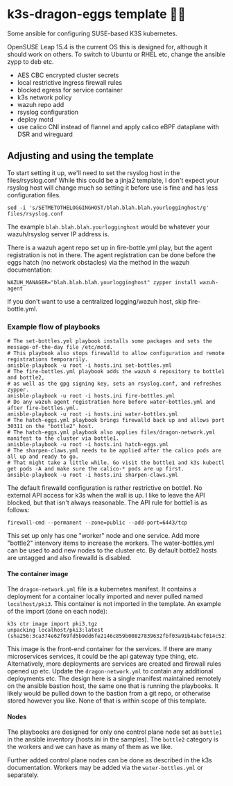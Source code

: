 # k3s-dragon-eggs template 🐉🥚

Some ansible for configuring SUSE-based K3S kubernetes.

OpenSUSE Leap 15.4 is the current OS this is designed for, although it should work on others.
To switch to Ubuntu or RHEL etc, change the ansible zypp to deb etc.

- AES CBC encrypted cluster secrets
- local restrictive ingress firewall rules
- blocked egress for service container
- k3s network policy
- wazuh repo add
- rsyslog configuration
- deploy motd
- use calico CNI instead of flannel and apply calico eBPF dataplane with DSR and wireguard

## Adjusting and using the template

To start setting it up, we'll need to set the rsyslog host in the files/rsyslog.conf
While this could be a jinja2 template, I don't expect your rsyslog host will change much so setting it before use
is fine and has less configuration files.

```
sed -i 's/SETMETOTHELOGGINGHOST/blah.blah.blah.yourlogginghost/g' files/rsyslog.conf
```

The example `blah.blah.blah.yourlogginghost` would be whatever your wazuh/rsyslog server IP address is.

There is a wazuh agent repo set up in fire-bottle.yml play, but the agent registration is not in there.
The agent registration can be done before the eggs hatch (no network obstacles) via the method in the wazuh documentation:

```
WAZUH_MANAGER="blah.blah.blah.yourlogginghost" zypper install wazuh-agent
```

If you don't want to use a centralized logging/wazuh host, skip fire-bottle.yml.

### Example flow of playbooks

```
# The set-bottles.yml playbook installs some packages and sets the message-of-the-day file /etc/motd.
# This playbook also stops firewalld to allow configuration and remote registrations temporarily.
anisble-playbook -u root -i hosts.ini set-bottles.yml
# The fire-bottles.yml playbook adds the wazuh 4 repository to bottle1 and bottle2, 
# as well as the gpg signing key, sets an rsyslog.conf, and refreshes zypper.
anisble-playbook -u root -i hosts.ini fire-bottles.yml
# Do any wazuh agent registration here before water-bottles.yml and after fire-bottles.yml.
anisble-playbook -u root -i hosts.ini water-bottles.yml
# The hatch-eggs.yml playbook brings firewalld back up and allows port 30311 on the "bottle2" host.
# The hatch-eggs.yml playbook also applies files/dragon-network.yml manifest to the cluster via bottle1.
anisble-playbook -u root -i hosts.ini hatch-eggs.yml
# The sharpen-claws.yml needs to be applied after the calico pods are all up and ready to go.
# That might take a little while. Go visit the bottle1 and k3s kubectl get pods -A and make sure the calico-* pods are up first.
ansible-playbook -u root -i hosts.ini sharpen-claws.yml
```

The default firewalld configuration is rather restrictive on bottle1. No external API access for k3s when the wall is up.
I like to leave the API blocked, but that isn't always reasonable. The API rule for bottle1 is as follows:

```
firewall-cmd --permanent --zone=public --add-port=6443/tcp
```

This set up only has one "worker" node and one service. Add more "bottle2" intenvory items to increase the workers.
The water-bottles.yml can be used to add new nodes to the cluster etc. By default bottle2 hosts are untagged and also
firewalld is disabled. 

#### The container image

The `dragon-network.yml` file is a kubernetes manifest. It contains a deployment for a container locally imported and never pulled named `localhost/pki3`. This container is not imported in the template. An example of the import (done on each node):

```
k3s ctr image import pki3.tgz
unpacking localhost/pki3:latest (sha256:3ca374e62f69fd5b9dd6fe2146c859b00827839632fbf03a91b4abcf014c5213)...done

```

This image is the front-end container for the services. If there are many microservices services, it could be the api gateway type thing, etc.
Alternatively, more deployments are services are created and firewall rules opened up etc. Update the `dragon-network.yml` to contain any additional deployments etc. The design here is a single manifest maintained remotely on the ansible bastion host, the same one that is running the playbooks. It likely would be pulled down to the bastion from a git repo, or otherwise stored however you like. None of that is within scope of this template.

#### Nodes

The playbooks are designed for only one control plane node set as `bottle1` in the ansible inventory (hosts.ini in the samples). 
The `bottle2` category is the workers and we can have as many of them as we like.

Further added control plane nodes can be done as described in the k3s documentation. Workers may be added via the `water-bottles.yml` or separately.

